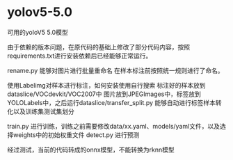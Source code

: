 # yolov5-5.0
可用的yoloV5 5.0模型

由于依赖的版本问题，在原代码的基础上修改了部分代码内容，按照requirements.txt进行安装依赖后已经能够正常运行。

rename.py 能够对图片进行批量重命名 在样本标注前按照统一规则进行了命名。

使用Labelimg对样本进行标注，如何安装使用自行搜索
标注好的样本放到dataslice/VOCdevkit/VOC2007中
图片放到JPEGImages中，标签放到YOLOLabels中，之后运行dataslice/transfer_split.py 能够自动进行标签样本转化以及训练集测试集划分

train.py 进行训练，训练之前需要修改data/xx.yaml、models/yaml文件，以及选择weights中的初始权重文件
detect.py 进行预测

经过测试，当前的代码转成的onnx模型，不能转换为rknn模型



